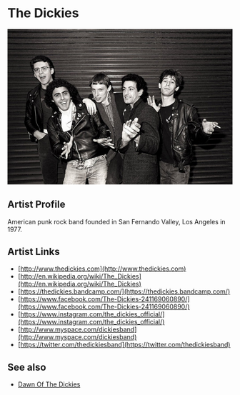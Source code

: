 # The Dickies

![](../../assets/artists/The_Dickies.png)

## Artist Profile

American punk rock band founded in San Fernando Valley, Los Angeles in 1977.

## Artist Links

- [http://www.thedickies.com](http://www.thedickies.com)
- [http://en.wikipedia.org/wiki/The_Dickies](http://en.wikipedia.org/wiki/The_Dickies)
- [https://thedickies.bandcamp.com/](https://thedickies.bandcamp.com/)
- [https://www.facebook.com/The-Dickies-241169060890/](https://www.facebook.com/The-Dickies-241169060890/)
- [https://www.instagram.com/the_dickies_official/](https://www.instagram.com/the_dickies_official/)
- [http://www.myspace.com/dickiesband](http://www.myspace.com/dickiesband)
- [https://twitter.com/thedickiesband](https://twitter.com/thedickiesband)


## See also

- [Dawn Of The Dickies](Dawn_Of_The_Dickies.md)
